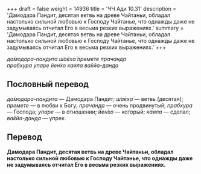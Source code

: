 +++
draft = false
weight = 14936
title = 'ЧЧ Ади 10.31'
description = 'Дамодара Пандит, десятая ветвь на древе Чайтаньи, обладал настолько сильной любовью к Господу Чайтанье, что однажды даже не задумываясь отчитал Его в весьма резких выражениях.'
summary = 'Дамодара Пандит, десятая ветвь на древе Чайтаньи, обладал настолько сильной любовью к Господу Чайтанье, что однажды даже не задумываясь отчитал Его в весьма резких выражениях.'
+++

_да̄модара-пан̣д̣ита ш́а̄кха̄ премете прачан̣д̣а  
прабхура упаре йен̇хо каила ва̄кйа-дан̣д̣а_

## Пословный перевод

_да̄модара_\-_пан̣д̣ита_ — Дамодара Пандит; _ш́а̄кха̄_ — ветвь (десятая); _премете_ — в любви к Богу; _прачан̣д̣а_ — очень продвинутый; _прабхура_ — Господа; _упаре_ — в отношении; _йен̇хо_ — который; _каила_ — сделал; _ва̄кйа_\-_дан̣д̣а_ — упрек.

## Перевод

**Дамодара Пандит, десятая ветвь на древе Чайтаньи, обладал настолько сильной любовью к Господу Чайтанье, что однажды даже не задумываясь отчитал Его в весьма резких выражениях.**

